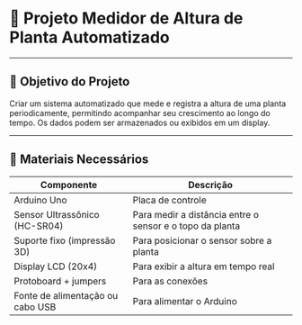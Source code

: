 

# 🌱 Projeto Medidor de Altura de Planta Automatizado

---

## 🎯 Objetivo do Projeto

Criar um sistema automatizado que mede e registra a altura de uma planta periodicamente, permitindo acompanhar seu crescimento ao longo do tempo. Os dados podem ser armazenados ou exibidos em um display.

---

## 🧰 Materiais Necessários

| **Componente**                       | **Descrição**                                           |
|--------------------------------------|---------------------------------------------------------|
| Arduino Uno                          | Placa de controle                                       |
| Sensor Ultrassônico (HC-SR04)        | Para medir a distância entre o sensor e o topo da planta|
| Suporte fixo (impressão 3D)          | Para posicionar o sensor sobre a planta                 |
| Display LCD (20x4)                   | Para exibir a altura em tempo real                      |
| Protoboard + jumpers                 | Para as conexões                                        |
| Fonte de alimentação ou cabo USB     | Para alimentar o Arduino                                |
